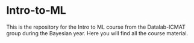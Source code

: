 # Intro-to-ML
This is the repository for the Intro to ML course from the Datalab-ICMAT group during the Bayesian year. Here you will find all the course material.
